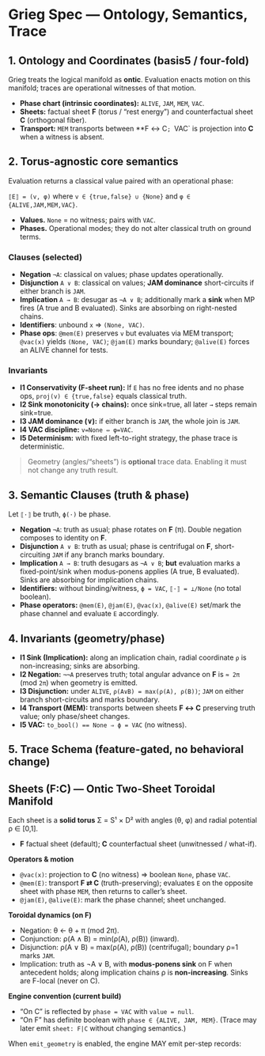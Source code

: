 # Grieg Spec — Ontology, Semantics, Trace

## 1. Ontology and Coordinates (basis5 / four-fold)

Grieg treats the logical manifold as **ontic**. Evaluation enacts motion on this manifold; traces are operational witnesses of that motion.

- **Phase chart (intrinsic coordinates):** `ALIVE`, `JAM`, `MEM`, `VAC`.
- **Sheets:** factual sheet **F** (torus / “rest energy”) and counterfactual sheet **C** (orthogonal fiber).
- **Transport:** `MEM` transports between **F ↔ C`; `VAC` is projection into **C** when a witness is absent.

## 2. Torus-agnostic core semantics

Evaluation returns a classical value paired with an operational phase:

`⟦E⟧ = (v, φ)` where `v ∈ {true,false} ∪ {None}` and `φ ∈ {ALIVE,JAM,MEM,VAC}`.

- **Values.** `None` = no witness; pairs with `VAC`.
- **Phases.** Operational modes; they do not alter classical truth on ground terms.

### Clauses (selected)
- **Negation** `¬A`: classical on values; phase updates operationally.
- **Disjunction** `A ∨ B`: classical on values; **JAM dominance** short-circuits if either branch is `JAM`.
- **Implication** `A → B`: desugar as `¬A ∨ B`; additionally mark a **sink** when MP fires (A true and B evaluated). Sinks are absorbing on right-nested chains.
- **Identifiers**: unbound `x` ⇒ `(None, VAC)`.
- **Phase ops**: `@mem(E)` preserves `v` but evaluates via MEM transport; `@vac(x)` yields `(None, VAC)`; `@jam(E)` marks boundary; `@alive(E)` forces an ALIVE channel for tests.

### Invariants
- **I1 Conservativity (F-sheet run):** If `E` has no free idents and no phase ops, `proj(v) ∈ {true,false}` equals classical truth.
- **I2 Sink monotonicity (→ chains):** once sink=true, all later `→` steps remain sink=true.
- **I3 JAM dominance (∨):** if either branch is `JAM`, the whole join is `JAM`.
- **I4 VAC discipline:** `v=None ⇔ φ=VAC`.
- **I5 Determinism:** with fixed left-to-right strategy, the phase trace is deterministic.

> Geometry (angles/“sheets”) is **optional** trace data. Enabling it must not change any truth result.



## 3. Semantic Clauses (truth & phase)

Let `⟦·⟧` be truth, `ϕ(·)` be phase.

- **Negation** `¬A`: truth as usual; phase rotates on **F** (π). Double negation composes to identity on **F**.
- **Disjunction** `A ∨ B`: truth as usual; phase is centrifugal on **F**, short-circuiting `JAM` if any branch marks boundary.
- **Implication** `A → B`: truth desugars as `¬A ∨ B`; **but** evaluation marks a fixed-point/sink when modus-ponens applies (A true, B evaluated). Sinks are absorbing for implication chains.
- **Identifiers:** without binding/witness, `ϕ = VAC`, `⟦·⟧ = ⊥/None` (no total boolean).
- **Phase operators:** `@mem(E)`, `@jam(E)`, `@vac(x)`, `@alive(E)` set/mark the phase channel and evaluate `E` accordingly.

## 4. Invariants (geometry/phase)

- **I1 Sink (Implication):** along an implication chain, radial coordinate `ρ` is non-increasing; sinks are absorbing.
- **I2 Negation:** `¬¬A` preserves truth; total angular advance on **F** is `≈ 2π` (mod `2π`) when geometry is emitted.
- **I3 Disjunction:** under `ALIVE`, `ρ(A∨B) = max(ρ(A), ρ(B))`; `JAM` on either branch short-circuits and marks boundary.
- **I4 Transport (MEM):** transports between sheets **F ↔ C** preserving truth value; only phase/sheet changes.
- **I5 VAC:** `to_bool() == None ⇒ ϕ = VAC` (no witness).

## 5. Trace Schema (feature-gated, no behavioral change)

## Sheets (F:C) — Ontic Two-Sheet Toroidal Manifold

Each sheet is a **solid torus** Σ = S¹ × D² with angles (θ, φ) and radial potential ρ ∈ [0,1].
- **F** factual sheet (default); **C** counterfactual sheet (unwitnessed / what-if).

**Operators & motion**
- `@vac(x)`: projection to **C** (no witness) ⇒ boolean `None`, phase `VAC`.
- `@mem(E)`: transport **F ⇄ C** (truth-preserving); evaluates `E` on the opposite sheet with phase `MEM`, then returns to caller’s sheet.
- `@jam(E)`, `@alive(E)`: mark the phase channel; sheet unchanged.

**Toroidal dynamics (on F)**
- Negation: θ ← θ + π (mod 2π).  
- Conjunction: ρ(A ∧ B) = min(ρ(A), ρ(B)) (inward).  
- Disjunction: ρ(A ∨ B) = max(ρ(A), ρ(B)) (centrifugal); boundary ρ=1 marks `JAM`.  
- Implication: truth as ¬A ∨ B, with **modus-ponens sink** on F when antecedent holds; along implication chains ρ is **non-increasing**. Sinks are F-local (never on C).

**Engine convention (current build)**
- “On C” is reflected by `phase = VAC` with `value = null`.  
- “On F” has definite boolean with `phase ∈ {ALIVE, JAM, MEM}`. (Trace may later emit `sheet: F|C` without changing semantics.)


When `emit_geometry` is enabled, the engine MAY emit per-step records:

